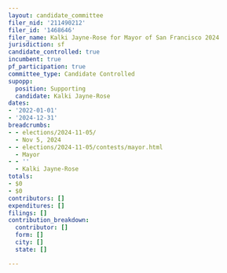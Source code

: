 ```yaml
---
layout: candidate_committee
filer_nid: '211490212'
filer_id: '1468646'
filer_name: Kalki Jayne-Rose for Mayor of San Francisco 2024
jurisdiction: sf
candidate_controlled: true
incumbent: true
pf_participation: true
committee_type: Candidate Controlled
supopp:
  position: Supporting
  candidate: Kalki Jayne-Rose
dates:
- '2022-01-01'
- '2024-12-31'
breadcrumbs:
- - elections/2024-11-05/
  - Nov 5, 2024
- - elections/2024-11-05/contests/mayor.html
  - Mayor
- - ''
  - Kalki Jayne-Rose
totals:
- $0
- $0
contributors: []
expenditures: []
filings: []
contribution_breakdown:
  contributor: []
  form: []
  city: []
  state: []

---
```

